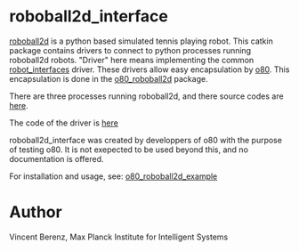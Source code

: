 # roboball2d_interface

[roboball2d](https://roboball2d.readthedocs.io/) is a python based simulated tennis playing robot.
This catkin package contains drivers to connect to python processes running roboball2d robots.
"Driver" here means implementing the common [robot_interfaces](https://github.com/open-dynamic-robot-initiative/robot_interfaces) driver. These drivers allow easy encapsulation by [o80](https://github.com/intelligent-soft-robots/o80). This encapsulation is done in the [o80_roboball2d](https://github.com/intelligent-soft-robots/o80_roboball2d) package.

There are three processes running roboball2d, and there source codes are [here](https://github.com/intelligent-soft-robots/roboball2d_interface/tree/master/python/roboball2d_interface).

The code of the driver is [here](https://github.com/intelligent-soft-robots/roboball2d_interface/blob/master/include/roboball2d_interface/driver.hpp)

roboball2d_interface was created by developpers of o80 with the purpose of testing o80. It is not exepected to be used beyond this, and no documentation is offered.

For installation and usage, see: [o80_roboball2d_example](https://github.com/intelligent-soft-robots/o80_roboball2d_example)

# Author

Vincent Berenz, Max Planck Institute for Intelligent Systems
